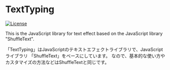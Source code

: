 TextTyping
========

[![License][license-badge]][license-badge-url]


This is the JavaScript library for text effect based on the JavaScript library "ShuffleText".

「TextTyping」はJavaScriptのテキストエフェクトライブラリで、JavaScriptライブラリ 「ShuffleText」をベースにしています。
なので、基本的な使い方やカスタマイズの方法などはShuffleTextと同じです。


[license-badge]: https://img.shields.io/badge/license-MIT-green.svg
[license-badge-url]: ./LICENSE
